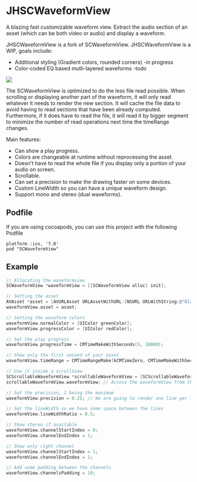 JHSCWaveformView
==============

A blazing fast customizable waveform view. Extract the audio section of an asset (which can be both video or audio) and display a waveform.

JHSCWaveformView is a fork of SCWaveformView. 
JHSCWaveformView is a WIP, goals include:
  * Additional styling (Gradient colors, rounded corners) -in progress
  * Color-coded EQ based mutli-layered waveforms -todo

<img src="waveform.gif">

The SCWaveformView is optimized to do the less file read possible. When scrolling or displaying another part of the waveform, it will only read whatever it needs to render the new section. It will cache the file data to avoid having to read sections that have been already computed. Furthermore, if it does have to read the file, it will read it by bigger segment to minimize the number of read operations next time the timeRange changes.

Main features:
  * Can show a play progress.
  * Colors are changeable at runtime without reprocessing the asset.
  * Doesn't have to read the whole file if you display only a portion of your audio on screen.
  * Scrollable.
  * Can set a precision to make the drawing faster on some devices.
  * Custom LineWidth so you can have a unique waveform design.
  * Support mono and stereo (dual waveforms).

Podfile
----------------

If you are using cocoapods, you can use this project with the following Podfile

    platform :ios, '7.0'
    pod "SCWaveformView"

Example
-------

```objective-c
// Allocating the waveformview
SCWaveformView *waveformView = [[SCWaveformView alloc] init];

// Setting the asset
AVAsset *asset = [AVURLAsset URLAssetWithURL:[NSURL URLWithString:@"blabla.mp3"]];
waveformView.asset = asset;

// Setting the waveform colors
waveformView.normalColor = [UIColor greenColor];
waveformView.progressColor = [UIColor redColor];

// Set the play progress
waveformView.progressTime = CMTimeMakeWithSeconds(5, 10000);

// Show only the first second of your asset
waveformView.timeRange = CMTimeRangeMake(kCMTimeZero, CMTimeMakeWithSeconds(1, 1));

// Use it inside a scrollView
SCScrollableWaveformView *scrollableWaveformView = [SCScrollableWaveformView new];
scrollableWaveformView.waveformView; // Access the waveformView from there

// Set the precision, 1 being the maximum
waveformView.precision = 0.25; // We are going to render one line per four pixels

// Set the lineWidth so we have some space between the lines
waveformView.lineWidthRatio = 0.5;

// Show stereo if available
waveformView.channelStartIndex = 0;
waveformView.channelEndIndex = 1;

// Show only right channel
waveformView.channelStartIndex = 1;
waveformView.channelEndIndex = 1;

// Add some padding between the channels
waveformView.channelsPadding = 10;
```
